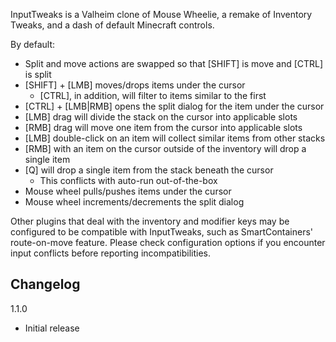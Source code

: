 InputTweaks is a Valheim clone of Mouse Wheelie, a remake of Inventory Tweaks, and a dash of default Minecraft controls.

By default:
- Split and move actions are swapped so that [SHIFT] is move and [CTRL] is split
- [SHIFT] + [LMB] moves/drops items under the cursor
	- [CTRL], in addition, will filter to items similar to the first
- [CTRL] + [LMB|RMB] opens the split dialog for the item under the cursor
- [LMB] drag will divide the stack on the cursor into applicable slots
- [RMB] drag will move one item from the cursor into applicable slots
- [LMB] double-click on an item will collect similar items from other stacks
- [RMB] with an item on the cursor outside of the inventory will drop a single item
- [Q] will drop a single item from the stack beneath the cursor
	- This conflicts with auto-run out-of-the-box
- Mouse wheel pulls/pushes items under the cursor
- Mouse wheel increments/decrements the split dialog

Other plugins that deal with the inventory and modifier keys may be configured to be compatible with InputTweaks, such as SmartContainers' route-on-move feature. Please check configuration options if you encounter input conflicts before reporting incompatibilities.

## Changelog

1.1.0

- Initial release
